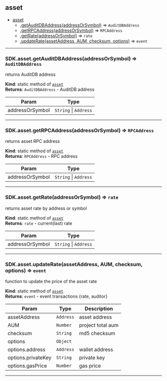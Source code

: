 <a name="module_asset"></a>

## asset

* [asset](#module_asset)
    * [.getAuditDBAddress(addressOrSymbol)](#module_asset.getAuditDBAddress) ⇒ <code>AuditDBAddress</code>
    * [.getRPCAddress(addressOrSymbol)](#module_asset.getRPCAddress) ⇒ <code>RPCAddress</code>
    * [.getRate(addressOrSymbol)](#module_asset.getRate) ⇒ <code>rate</code>
    * [.updateRate(assetAddress, AUM, checksum, options)](#module_asset.updateRate) ⇒ <code>event</code>


* * *

<a name="module_asset.getAuditDBAddress"></a>

### SDK.asset.getAuditDBAddress(addressOrSymbol) ⇒ <code>AuditDBAddress</code>
returns AuditDB address

**Kind**: static method of [<code>asset</code>](#module_asset)  
**Returns**: <code>AuditDBAddress</code> - AuditDB address  

| Param | Type |
| --- | --- |
| addressOrSymbol | <code>String</code> \| <code>Address</code> | 


* * *

<a name="module_asset.getRPCAddress"></a>

### SDK.asset.getRPCAddress(addressOrSymbol) ⇒ <code>RPCAddress</code>
returns asset RPC address

**Kind**: static method of [<code>asset</code>](#module_asset)  
**Returns**: <code>RPCAddress</code> - RPC address  

| Param | Type |
| --- | --- |
| addressOrSymbol | <code>String</code> \| <code>Address</code> | 


* * *

<a name="module_asset.getRate"></a>

### SDK.asset.getRate(addressOrSymbol) ⇒ <code>rate</code>
returns asset rate by address or symbol

**Kind**: static method of [<code>asset</code>](#module_asset)  
**Returns**: <code>rate</code> - current(last) rate  

| Param | Type |
| --- | --- |
| addressOrSymbol | <code>String</code> \| <code>Address</code> | 


* * *

<a name="module_asset.updateRate"></a>

### SDK.asset.updateRate(assetAddress, AUM, checksum, options) ⇒ <code>event</code>
function to update the price of the asset rate

**Kind**: static method of [<code>asset</code>](#module_asset)  
**Returns**: <code>event</code> - event transactions {rate, auditor}  

| Param | Type | Description |
| --- | --- | --- |
| assetAddress | <code>Address</code> | asset address |
| AUM | <code>Number</code> | project total aum |
| checksum | <code>String</code> | md5 checksum |
| options | <code>Object</code> |  |
| options.address | <code>Address</code> | wallet address |
| options.privateKey | <code>String</code> | private key |
| options.gasPrice | <code>Number</code> | gas price |


* * *

